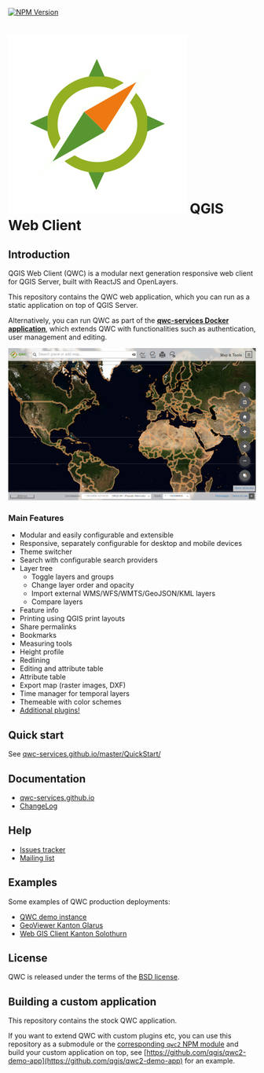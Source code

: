 [![NPM Version](https://img.shields.io/npm/v/qwc2.svg?style=flat)]()

![Logo](https://raw.githubusercontent.com/qgis/qwc2/refs/heads/master/static/assets/img/qwc-logo.svg) QGIS Web Client
=================

## Introduction
QGIS Web Client (QWC) is a modular next generation responsive web client for QGIS Server, built with ReactJS and OpenLayers.

This repository contains the QWC web application, which you can run as a static application on top of QGIS Server.

Alternatively, you can run QWC as part of the **[qwc-services Docker application](https://github.com/qwc-services/qwc-docker)**, which extends QWC with functionalities such as authentication, user management and editing.

![Screenshot](https://github.com/qgis/qwc2/blob/gh-pages/Screenshot.jpg?raw=true)

### Main Features

- Modular and easily configurable and extensible
- Responsive, separately configurable for desktop and mobile devices
- Theme switcher
- Search with configurable search providers
- Layer tree
  * Toggle layers and groups
  * Change layer order and opacity
  * Import external WMS/WFS/WMTS/GeoJSON/KML layers
  * Compare layers
- Feature info
- Printing using QGIS print layouts
- Share permalinks
- Bookmarks
- Measuring tools
- Height profile
- Redlining
- Editing and attribute table
- Attribute table
- Export map (raster images, DXF)
- Time manager for temporal layers
- Themeable with color schemes
- [Additional plugins!](https://qwc-services.github.io/master/references/qwc2_plugins/)

## Quick start

See [qwc-services.github.io/master/QuickStart/](https://qwc-services.github.io/master/QuickStart/)

## Documentation

* [qwc-services.github.io](https://qwc-services.github.io/)
* [ChangeLog](https://qwc-services.github.io/master/release_notes/ChangeLog/)

## Help

* [Issues tracker](https://github.com/qgis/qwc2/issues)
* [Mailing list](https://lists.osgeo.org/mailman/listinfo/qgis-qwc2)

## Examples

Some examples of QWC production deployments:

- [QWC demo instance](http://qwc2.sourcepole.ch)
- [GeoViewer Kanton Glarus](https://map.geo.gl.ch/)
- [Web GIS Client Kanton Solothurn](https://geo.so.ch/map/)

## License

QWC is released under the terms of the [BSD license](https://github.com/qgis/qwc2/blob/master/LICENSE).

## Building a custom application

This repository contains the stock QWC application.

If you want to extend QWC with custom plugins etc, you can use this repository as a submodule or the [corresponding `qwc2` NPM module](https://www.npmjs.com/package/qwc2) and build your custom application on top, see [https://github.com/qgis/qwc2-demo-app](https://github.com/qgis/qwc2-demo-app) for an example.
